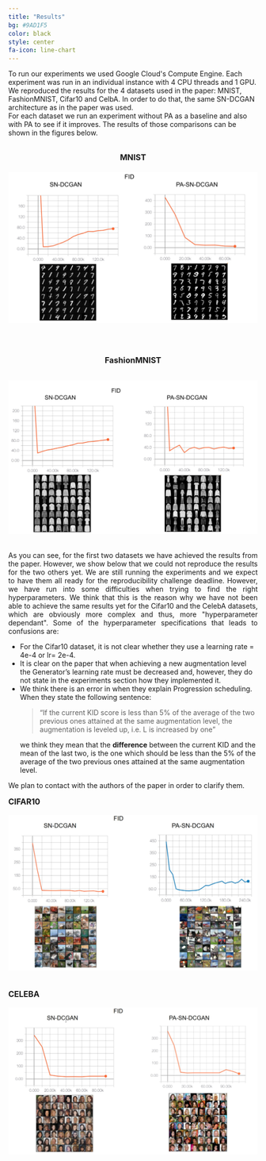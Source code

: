 ```yaml
---
title: "Results"
bg: #9AD1F5
color: black
style: center
fa-icon: line-chart
---
```


<p style='text-align: justify;'>

To run our experiments we used Google Cloud's Compute Engine. Each experiment was run in an individual instance with 4 CPU threads and 1 GPU.
<br />
We reproduced the results for the 4 datasets used in the paper: MNIST, FashionMNIST, Cifar10 and CelbA. In order to do that, the same SN-DCGAN architecture as in the paper was used.
<br />
For each dataset we run an experiment without PA as a baseline and also with PA to see if it improves. The results of those comparisons can be shown in the figures below.
<br />
<br />
<font size="+0.5">
<strong> <center> MNIST </center></strong>
</font>
<br /><img src="./assets/mnist.png" alt="MNIST results"/>

<br /><br />
<font size="+0.5">
<strong> <center> FashionMNIST </center></strong>
</font>

<br /><img src="./assets/fmnist.png" alt="FashionMNIST results"/>
<br /><br />
<p style='text-align: justify;'>
As you can see, for the first two datasets we have achieved the results from the paper. However, we show below that we could not reproduce the results for the two others yet. We are still running the experiments and we expect to have them all ready for the reproducibility challenge deadline. However, we have run into some difficulties when trying to find the right hyperparameters. We think that this is the reason why we have not been able to achieve the same results yet for the Cifar10 and the CelebA datasets, which are obviously more complex and thus, more "hyperparameter dependant". Some of the hyperparameter specifications that leads to confusions are:
</p>

<ul style='text-align: left;'>
  <li>For the Cifar10 dataset, it is not clear whether they use a learning rate = 4e-4 or lr= 2e-4.</li>
  <li>It is clear on the paper that when achieving a new augmentation level the Generator’s learning rate must be decreased and, however, they do not state in the experiments section how they implemented it.</li>
  <li>We think there is an error in when they explain Progression scheduling. When they state the following sentence:
  <br />
  <blockquote>“If the current KID score is less than 5% of the average of the two previous ones attained at the same augmentation level, the augmentation is leveled up, i.e. L is increased by one”</blockquote>
  we think they mean that the <strong>difference</strong> between the current KID and the mean of the last two, is the one which should be less than the 5% of the average of the two previous ones attained at the same augmentation level.</li>
</ul>

<p style='text-align: left;'>
We plan to contact with the authors of the paper in order to clarify them.
</p>
</p>



<p>
<font size="+0.5">
<strong> CIFAR10 </strong>
</font>
<br />
<br />
<img src="./assets/cifar10.jpeg" alt="CIFAR10 results"/>
<br />
<br />
<br />
<font size="+0.5">
<strong> CELEBA </strong>
</font>
<br />
<br />
<img src="./assets/celeba.jpeg" alt="CelebA results"/>
</p>



<!--
<img src="./assets/parity-table.png" alt="Results table for the Parity task"/>

<img src="./assets/addition-table.png" alt="Results table for the Addition task"/> -->


<!-- For further discussion of the results, see the full [thesis](https://imatge.upc.edu/web/sites/default/files/pub/xFojo.pdf). -->
